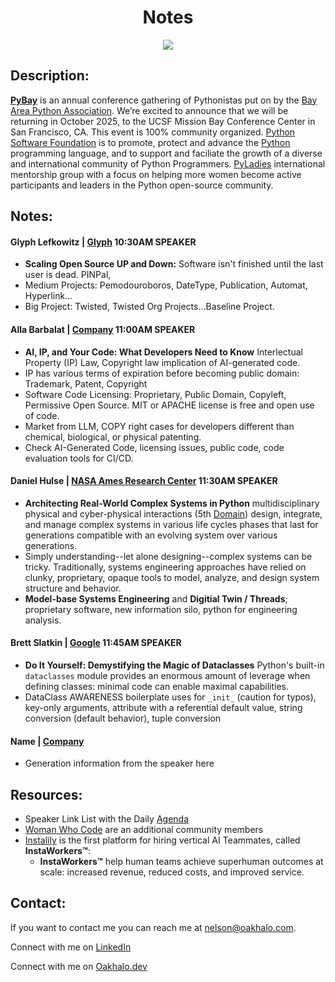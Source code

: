 <h1 align="center">Notes</h1>

<p align="center"><a href="https://pybay.org/"><img src="IMAGE"></img></a></p>

## Description:
**[PyBay](https://pybay.org/)** is an annual conference gathering of Pythonistas put on by the [Bay Area Python Association](https://www.bapya.org/). We’re excited to announce that we will be returning in October 2025, to the UCSF Mission Bay Conference Center in San Francisco, CA. This event is 100% community organized. [Python Software Foundation](https://www.python.org/psf-landing/) is to promote, protect and advance the [Python](https://www.python.org/) programming language, and to support and faciliate the growth of a diverse and international community of Python Programmers. [PyLadies](https://pyladies.com/) international mentorship group with a focus on helping more women become active participants and leaders in the Python open-source community. 

## Notes:
#### Glyph Lefkowitz | [Glyph](https://www.linkedin.com/in/glyph/) 10:30AM SPEAKER
- **Scaling Open Source UP and Down:** Software isn't finished until the last user is dead. PINPal,
- Medium Projects: Pemodouroboros, DateType, Publication, Automat, Hyperlink...
- Big Project: Twisted, Twisted Org Projects...Baseline Project.

#### Alla Barbalat | [Company](https://www.linkedin.com/in/allabarbalat/) 11:00AM SPEAKER
- **AI, IP, and Your Code: What Developers Need to Know** Interlectual Property (IP) Law, Copyright law implication of AI-generated code. 
- IP has various terms of expiration before becoming public domain: Trademark, Patent, Copyright
- Software Code Licensing: Proprietary, Public Domain, Copyleft, Permissive Open Source. MIT or APACHE license is free and open use of code.
- Market from LLM, COPY right cases for developers different than chemical, biological, or physical patenting.
- Check AI-Generated Code, licensing issues, public code, code evaluation tools for CI/CD.

#### Daniel Hulse | [NASA Ames Research Center](https://www.linkedin.com/in/hulsedaniel/) 11:30AM SPEAKER
- **Architecting Real-World Complex Systems in Python** multidisciplinary physical and cyber-physical interactions (5th [Domain](https://www.cfr.org/book/fifth-domain)) design, integrate, and manage complex systems in various life cycles phases that last for generations compatible with an evolving system over various generations. 
- Simply understanding--let alone designing--complex systems can be tricky. Traditionally, systems engineering approaches have relied on clunky, proprietary, opaque tools to model, analyze, and design system structure and behavior.
- **Model-base Systems Engineering** and **Digitial Twin / Threads**; proprietary software, new information silo, python for engineering analysis. 

#### Brett Slatkin | [Google](https://www.linkedin.com/in/bslatkin/) 11:45AM SPEAKER
- **Do It Yourself: Demystifying the Magic of Dataclasses** Python's built-in `dataclasses` module provides an enormous amount of leverage when defining classes: minimal code can enable maximal capabilities.
- DataClass AWARENESS boilerplate uses for `_init_` (caution for typos), key-only arguments, attribute with a referential default value, string conversion (default behavior), tuple conversion

#### Name | [Company](link)
- Generation information from the speaker here


## Resources:
- Speaker Link List with the Daily [Agenda](https://pybay.org/speaking/talk-list-2025/)
- [Woman Who Code](https://womenwhocode.com/) are an additional community members
- [Instalily](https://instalily.ai/) is the first platform for hiring vertical AI Teammates, called **InstaWorkers™**:
    - **InstaWorkers™** help human teams achieve superhuman outcomes at scale: increased revenue, reduced costs, and improved service.

## Contact:
<!--- You can add in your linkedin, medium, stack overflow, dev.to account, etc. here --->
If you want to contact me you can reach me at <nelson@oakhalo.com>.

Connect with me on <a href="https://www.linkedin.com/in/ayla-nelson/">LinkedIn</a>

Connect with me on <a href="https://github.com/oakHalo">Oakhalo.dev</a>

<!-- 
### TODO stx: 
Future Structure (stx):
backend
frontend
images
screenShots [contains video link]
troubleShooting [contains issues resolved]
-->
